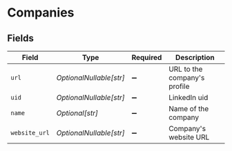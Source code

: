# Companies


## Fields

| Field                        | Type                         | Required                     | Description                  |
| ---------------------------- | ---------------------------- | ---------------------------- | ---------------------------- |
| `url`                        | *OptionalNullable[str]*      | :heavy_minus_sign:           | URL to the company's profile |
| `uid`                        | *OptionalNullable[str]*      | :heavy_minus_sign:           | LinkedIn uid                 |
| `name`                       | *Optional[str]*              | :heavy_minus_sign:           | Name of the company          |
| `website_url`                | *OptionalNullable[str]*      | :heavy_minus_sign:           | Company's website URL        |